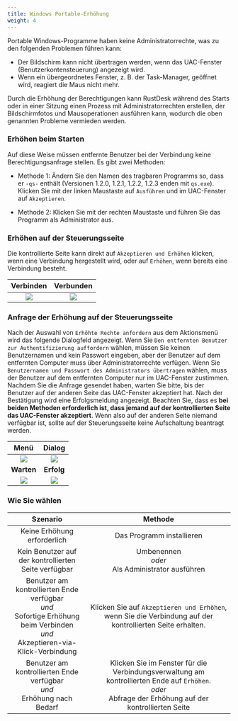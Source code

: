 ```yaml
---
title: Windows Portable-Erhöhung
weight: 4
---
```


Portable Windows-Programme haben keine Administratorrechte, was zu den folgenden Problemen führen kann:

- Der Bildschirm kann nicht übertragen werden, wenn das UAC-Fenster (Benutzerkontensteuerung) angezeigt wird.
- Wenn ein übergeordnetes Fenster, z. B. der Task-Manager, geöffnet wird, reagiert die Maus nicht mehr.

Durch die Erhöhung der Berechtigungen kann RustDesk während des Starts oder in einer Sitzung einen Prozess mit Administratorrechten erstellen, der Bildschirmfotos und Mausoperationen ausführen kann, wodurch die oben genannten Probleme vermieden werden.

### Erhöhen beim Starten

Auf diese Weise müssen entfernte Benutzer bei der Verbindung keine Berechtigungsanfrage stellen. Es gibt zwei Methoden:

* Methode 1: Ändern Sie den Namen des tragbaren Programms so, dass er `-qs-` enthält (Versionen 1.2.0, 1.2.1, 1.2.2, 1.2.3 enden mit `qs.exe`). Klicken Sie mit der linken Maustaste auf `Ausführen` und im UAC-Fenster auf `Akzeptieren`.

* Methode 2: Klicken Sie mit der rechten Maustaste und führen Sie das Programm als Administrator aus.

### Erhöhen auf der Steuerungsseite

Die kontrollierte Seite kann direkt auf `Akzeptieren und Erhöhen` klicken, wenn eine Verbindung hergestellt wird, oder auf `Erhöhen`, wenn bereits eine Verbindung besteht.

| Verbinden | Verbunden |
| :---: | :---: |
| ![](/docs/en/client/Windows%20Portable%20Elevation/images/cm_unauth.jpg) | ![](/docs/en/client/Windows%20Portable%20Elevation/images/cm_auth.jpg) |

### Anfrage der Erhöhung auf der Steuerungsseite

Nach der Auswahl von `Erhöhte Rechte anfordern` aus dem Aktionsmenü wird das folgende Dialogfeld angezeigt. Wenn Sie `Den entfernten Benutzer zur Authentifizierung auffordern` wählen, müssen Sie keinen Benutzernamen und kein Passwort eingeben, aber der Benutzer auf dem entfernten Computer muss über Administratorrechte verfügen. Wenn Sie `Benutzernamen und Passwort des Administrators übertragen` wählen, muss der Benutzer auf dem entfernten Computer nur im UAC-Fenster zustimmen. Nachdem Sie die Anfrage gesendet haben, warten Sie bitte, bis der Benutzer auf der anderen Seite das UAC-Fenster akzeptiert hat. Nach der Bestätigung wird eine Erfolgsmeldung angezeigt. Beachten Sie, dass es **bei beiden Methoden erforderlich ist, dass jemand auf der kontrollierten Seite das UAC-Fenster akzeptiert**. Wenn also auf der anderen Seite niemand verfügbar ist, sollte auf der Steuerungsseite keine Aufschaltung beantragt werden.

| Menü | Dialog |
| :---: | :---: |
| ![](/docs/en/client/Windows%20Portable%20Elevation/images/menu.png) | ![](/docs/en/client/Windows%20Portable%20Elevation/images/dialog.png) |
| **Warten** | **Erfolg** |
| ![](/docs/en/client/Windows%20Portable%20Elevation/images/wait.png) | ![](/docs/en/client/Windows%20Portable%20Elevation/images/success.png) |

### Wie Sie wählen

| Szenario | Methode |
| :---: | :---: |
| Keine Erhöhung erforderlich | Das Programm installieren |
| Kein Benutzer auf der kontrollierten Seite verfügbar | Umbenennen<br/>*oder*<br/> Als Administrator ausführen |
| Benutzer am kontrollierten Ende verfügbar<br/>*und*<br/> Sofortige Erhöhung beim Verbinden<br/>*und*<br/> Akzeptieren-via-Klick-Verbindung | Klicken Sie auf `Akzeptieren und Erhöhen`, wenn Sie die Verbindung auf der kontrollierten Seite erhalten. |
| Benutzer am kontrollierten Ende verfügbar<br/>*und*<br/> Erhöhung nach Bedarf | Klicken Sie im Fenster für die Verbindungsverwaltung am kontrollierten Ende auf `Erhöhen`.<br/>*oder*<br/> Abfrage der Erhöhung auf der kontrollierten Seite |
